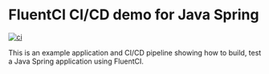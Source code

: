 # FluentCI CI/CD demo for Java Spring

[![ci](https://github.com/fluentci-demos/fluentci-demo-java-spring/actions/workflows/ci.yml/badge.svg)](https://github.com/fluentci-demos/fluentci-demo-java-spring/actions/workflows/ci.yml)

This is an example application and CI/CD pipeline showing how to build, test a Java Spring application using FluentCI.
